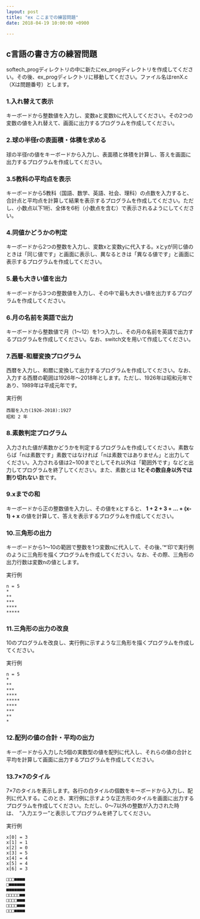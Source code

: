 ```yaml
---
layout: post
title: "ex ここまでの練習問題"
date: 2018-04-19 10:00:00 +0900

---
```


## c言語の書き方の練習問題
softech_progディレクトリの中に新たにex_progディレクトリを作成してください。その後、ex_progディレクトリに移動してください。ファイル名はrenX.c（Xは問題番号）とします。

### 1.入れ替えて表示
キーボードから整数値を入力し、変数aと変数bに代入してください。その2つの変数の値を入れ替えて、画面に出力するプログラムを作成してください。

### 2.球の半径rの表面積・体積を求める
球の半径rの値をキーボードから入力し、表面積と体積を計算し、答えを画面に出力するプログラムを作成してください。

### 3.5教科の平均点を表示
キーボードから5教科（国語、数学、英語、社会、理科）の点数を入力すると、合計点と平均点を計算して結果を表示するプログラムを作成してください。ただし、小数点以下1桁、全体を6桁（小数点を含む）で表示されるようにしてください。

### 4.同値かどうかの判定
キーボードから2つの整数を入力し、変数xと変数yに代入する。xとyが同じ値のときは「同じ値です」と画面に表示し、異なるときは「異なる値です」と画面に表示するプログラムを作成してください。

### 5.最も大きい値を出力
キーボードから3つの整数値を入力し、その中で最も大きい値を出力するプログラムを作成してください。

### 6.月の名前を英語で出力
キーボードから整数値で月（1〜12）を1つ入力し、その月の名前を英語で出力するプログラムを作成してください。なお、switch文を用いて作成してください。

### 7.西暦-和暦変換プログラム
西暦を入力し、和暦に変換して出力するプログラムを作成してください。なお、入力する西暦の範囲は1926年〜2018年とします。ただし、1926年は昭和元年であり、1989年は平成元年です。

実行例
```
西暦を入力(1926-2018):1927
昭和 2 年
```

### 8.素数判定プログラム
入力された値が素数かどうかを判定するプログラムを作成してください。素数ならば「nは素数です」素数ではなければ「nは素数ではありません」と出力してください。入力される値は2~100までとしてそれ以外は「範囲外です」などと出力してプログラムを終了してください。また、素数とは
**1とその数自身以外では割り切れない**
数です。
  
### 9.xまでの和
キーボードから正の整数値を入力し、その値をxとすると、
**1 + 2 + 3 + ... + (x-1) + x**
の値を計算して、答えを表示するプログラムを作成してください。

### 10.三角形の出力
キーボードから1〜10の範囲で整数を1つ変数nに代入して、その後、’*’印で実行例のように三角形を描くプログラムを作成してください。なお、その際、三角形の出力行数は変数nの値とします。

実行例
```
n = 5
*
**
***
****
*****
```

### 11.三角形の出力の改良
10のプログラムを改良し、実行例に示すような三角形を描くプログラムを作成してください。

実行例
```
n = 5
*
**
***
****
*****
****
***
**
*
```

### 12.配列の値の合計・平均の出力
キーボードから入力した5個の実数型の値を配列に代入し、それらの値の合計と平均を計算して画面に出力するプログラムを作成してください。

### 13.7×7のタイル
7×7のタイルを表示します。各行の白タイルの個数をキーボードから入力し、配列に代入する。このとき、実行例に示すような正方形のタイルを画面に出力するプログラムを作成してください。ただし、0〜7以外の整数が入力された時は、　”入力エラー”と表示してプログラムを終了してください。

実行例
```
x[0] = 3
x[1] = 1
x[2] = 0
x[3] = 5
x[4] = 4
x[5] = 4
x[6] = 3

□□□■■■■
□■■■■■■
■■■■■■■
□□□□□■■
□□□□■■■
□□□□■■■
□□□■■■■
```

